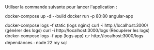 Utiliser la commande suivante pour lancer l'application :

docker-compose up -d --build
docker run -p 80:80 angular-app

docker-compose logs -f static (logs nginx)
curl -i http://localhost:3000/ (générer des logs)
curl -i http://localhost:3000/logs (Récupérer les logs)
docker-compose logs -f app (logs app)
👉 http://localhost:3000/logs
dépendances :
node 22
my sql